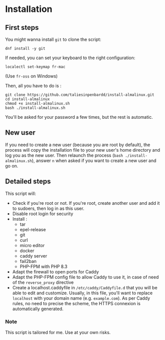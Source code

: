 # Installation

## First steps

You might wanna install `git` to clone the script:

```
dnf install -y git
```

If needed, you can set your keyboard to the right configuration:

```
localectl set-keymap fr-mac
```

(Use `fr-oss` on Windows)

Then, all you have to do is :

```
git clone https://github.com/taliesinpenbardd/install-almalinux.git
cd install-almalinux
chmod +x install-almalinux.sh
bash ./install-almalinux.sh
```

You'll be asked for your password a few times, but the rest is automatic.

## New user

If you need to create a new user (because you are root by default), the process will copy the installation file to your new user's home directory and log you as the new user. Then relaunch the process (`bash ./install-almalinux.sh`), answer `n` when asked if you want to create a new user and go on.

## Detailed steps

This script will:

- Check if you're root or not. If you're root, create another user and add it to sudoers, then log in as this user.
- Disable root login for security
- Install :
  - tar
  - epel-release
  - git
  - curl
  - micro editor
  - docker
  - caddy server
  - fail2ban
  - PHP-FPM with PHP 8.3
- Adapt the firewall to open ports for Caddy
- Adapt the PHP-FPM config file to allow Caddy to use it, in case of need of the `reverse_proxy` directive
- Create a localhost.caddyfile in `/etc/caddy/Caddyfile.d` that you will be able to edit and customize. Usually, in this file, you'll want to replace `localhost` with your domain name (e.g. `example.com`). As per Caddy rules, no need to precise the scheme, the HTTPS connexion is automatically generated.

### Note

This script is tailored for me. Use at your own risks.
